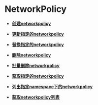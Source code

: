 # NetworkPolicy<a name="cce_02_0275"></a>

-   **[创建networkpolicy](创建networkpolicy.md)**  

-   **[更新指定的networkpolicy](更新指定的networkpolicy.md)**  

-   **[替换指定的networkpolicy](替换指定的networkpolicy.md)**  

-   **[删除networkpolicy](删除networkpolicy.md)**  

-   **[批量删除networkpolicy](批量删除networkpolicy.md)**  

-   **[获取指定的networkpolicy](获取指定的networkpolicy.md)**  

-   **[列出指定namespace下的networkpolicy](列出指定namespace下的networkpolicy.md)**  

-   **[获取networkpolicy列表](获取networkpolicy列表.md)**  


